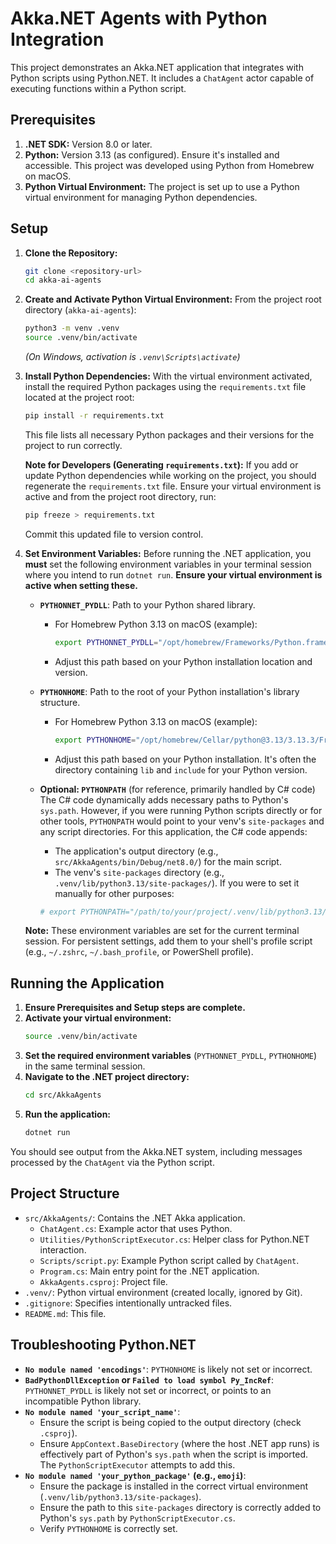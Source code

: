 # Akka.NET Agents with Python Integration

This project demonstrates an Akka.NET application that integrates with Python scripts using Python.NET. It includes a `ChatAgent` actor capable of executing functions within a Python script.

## Prerequisites

1.  **.NET SDK:** Version 8.0 or later.
2.  **Python:** Version 3.13 (as configured). Ensure it's installed and accessible. This project was developed using Python from Homebrew on macOS.
3.  **Python Virtual Environment:** The project is set up to use a Python virtual environment for managing Python dependencies.

## Setup

1.  **Clone the Repository:**
    ```bash
    git clone <repository-url>
    cd akka-ai-agents 
    ```

2.  **Create and Activate Python Virtual Environment:**
    From the project root directory (`akka-ai-agents`):
    ```bash
    python3 -m venv .venv
    source .venv/bin/activate
    ```
    *(On Windows, activation is `.venv\Scripts\activate`)*

3.  **Install Python Dependencies:**
    With the virtual environment activated, install the required Python packages using the `requirements.txt` file located at the project root:
    ```bash
    pip install -r requirements.txt
    ```
    This file lists all necessary Python packages and their versions for the project to run correctly.

    **Note for Developers (Generating `requirements.txt`):**
    If you add or update Python dependencies while working on the project, you should regenerate the `requirements.txt` file. Ensure your virtual environment is active and from the project root directory, run:
    ```bash
    pip freeze > requirements.txt
    ```
    Commit this updated file to version control.

4.  **Set Environment Variables:**
    Before running the .NET application, you **must** set the following environment variables in your terminal session where you intend to run `dotnet run`. **Ensure your virtual environment is active when setting these.**

    *   **`PYTHONNET_PYDLL`**: Path to your Python shared library.
        *   For Homebrew Python 3.13 on macOS (example):
            ```bash
            export PYTHONNET_PYDLL="/opt/homebrew/Frameworks/Python.framework/Versions/3.13/lib/libpython3.13.dylib"
            ```
        *   Adjust this path based on your Python installation location and version.

    *   **`PYTHONHOME`**: Path to the root of your Python installation's library structure.
        *   For Homebrew Python 3.13 on macOS (example):
            ```bash
            export PYTHONHOME="/opt/homebrew/Cellar/python@3.13/3.13.3/Frameworks/Python.framework/Versions/3.13"
            ```
        *   Adjust this path based on your Python installation. It's often the directory containing `lib` and `include` for your Python version.

    *   **Optional: `PYTHONPATH`** (for reference, primarily handled by C# code)
        The C# code dynamically adds necessary paths to Python's `sys.path`. However, if you were running Python scripts directly or for other tools, `PYTHONPATH` would point to your venv's `site-packages` and any script directories. For this application, the C# code appends:
        *   The application's output directory (e.g., `src/AkkaAgents/bin/Debug/net8.0/`) for the main script.
        *   The venv's `site-packages` directory (e.g., `.venv/lib/python3.13/site-packages/`).
        If you were to set it manually for other purposes:
        ```bash
        # export PYTHONPATH="/path/to/your/project/.venv/lib/python3.13/site-packages:/path/to/your/project/src/AkkaAgents/bin/Debug/net8.0" 
        ```

    **Note:** These environment variables are set for the current terminal session. For persistent settings, add them to your shell's profile script (e.g., `~/.zshrc`, `~/.bash_profile`, or PowerShell profile).

## Running the Application

1.  **Ensure Prerequisites and Setup steps are complete.**
2.  **Activate your virtual environment:**
    ```bash
    source .venv/bin/activate
    ```
3.  **Set the required environment variables** (`PYTHONNET_PYDLL`, `PYTHONHOME`) in the same terminal session.
4.  **Navigate to the .NET project directory:**
    ```bash
    cd src/AkkaAgents
    ```
5.  **Run the application:**
    ```bash
    dotnet run
    ```

You should see output from the Akka.NET system, including messages processed by the `ChatAgent` via the Python script.

## Project Structure

*   `src/AkkaAgents/`: Contains the .NET Akka application.
    *   `ChatAgent.cs`: Example actor that uses Python.
    *   `Utilities/PythonScriptExecutor.cs`: Helper class for Python.NET interaction.
    *   `Scripts/script.py`: Example Python script called by `ChatAgent`.
    *   `Program.cs`: Main entry point for the .NET application.
    *   `AkkaAgents.csproj`: Project file.
*   `.venv/`: Python virtual environment (created locally, ignored by Git).
*   `.gitignore`: Specifies intentionally untracked files.
*   `README.md`: This file.

## Troubleshooting Python.NET

*   **`No module named 'encodings'`**: `PYTHONHOME` is likely not set or incorrect.
*   **`BadPythonDllException` or `Failed to load symbol Py_IncRef`**: `PYTHONNET_PYDLL` is likely not set or incorrect, or points to an incompatible Python library.
*   **`No module named 'your_script_name'`**:
    *   Ensure the script is being copied to the output directory (check `.csproj`).
    *   Ensure `AppContext.BaseDirectory` (where the host .NET app runs) is effectively part of Python's `sys.path` when the script is imported. The `PythonScriptExecutor` attempts to add this.
*   **`No module named 'your_python_package'` (e.g., `emoji`)**:
    *   Ensure the package is installed in the correct virtual environment (`.venv/lib/python3.13/site-packages`).
    *   Ensure the path to this `site-packages` directory is correctly added to Python's `sys.path` by `PythonScriptExecutor.cs`.
    *   Verify `PYTHONHOME` is correctly set. 